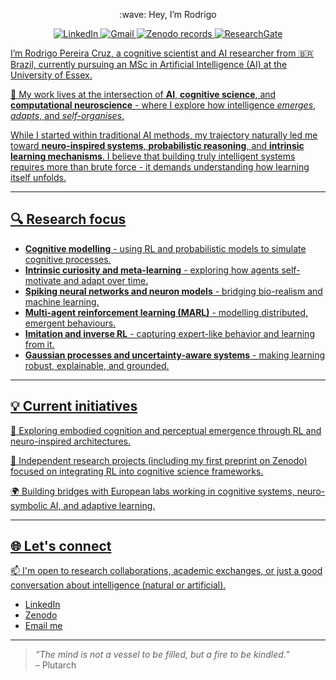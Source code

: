 <p align="center">
:wave: Hey, I’m Rodrigo 
<br>

<div id="links" align="center">
  <a href="https://www.linkedin.com/in/rpereiracruz/"><img src="https://img.shields.io/badge/LinkedIn-blue?style=for-the-badge&logo=linkedin&logoColor=white" alt="LinkedIn"/>
  <a href="mailto:r.perecruz@gmail.com"><img src="https://img.shields.io/badge/Gmail-red?style=for-the-badge&logo=gmail&logoColor=white" alt="Gmail"/>
  <a href="Pereira Cruz, Rodrigo"><img src="https://img.shields.io/badge/Zenodo-blue" alt="Zenodo records"/>
  <a href="https://www.researchgate.net/profile/Rodrigo-Pereira-Cruz?ev=hdr_xprf"><img src="https://img.shields.io/badge/ResearchGate-white" alt="ResearchGate"/>
</div>

I’m Rodrigo Pereira Cruz, a cognitive scientist and AI researcher from 🇧🇷 Brazil, currently pursuing an MSc in Artificial Intelligence (AI) at the University of Essex.

🧠 My work lives at the intersection of **AI**, **cognitive science**, and **computational neuroscience** - where I explore how intelligence *emerges*, *adapts*, and *self-organises*.

While I started within traditional AI methods, my trajectory naturally led me toward **neuro-inspired systems**, **probabilistic reasoning**, and **intrinsic learning mechanisms**. I believe that building truly intelligent systems requires more than brute force - it demands understanding how learning itself unfolds.

---

## 🔍 Research focus

- **Cognitive modelling** - using RL and probabilistic models to simulate cognitive processes.
- **Intrinsic curiosity and meta-learning** - exploring how agents self-motivate and adapt over time.
- **Spiking neural networks and neuron models** - bridging bio-realism and machine learning.
- **Multi-agent reinforcement learning (MARL)** - modelling distributed, emergent behaviours.
- **Imitation and inverse RL** - capturing expert-like behavior and learning from it.
- **Gaussian processes and uncertainty-aware systems** - making learning robust, explainable, and grounded.

---

## 💡 Current initiatives

🧬 Exploring embodied cognition and perceptual emergence through RL and neuro-inspired architectures.

🧠 Independent research projects (including my first preprint on Zenodo) focused on integrating RL into cognitive science frameworks.

🌍 Building bridges with European labs working in cognitive systems, neuro-symbolic AI, and adaptive learning.

---

## 🌐 Let's connect

📫 I'm open to research collaborations, academic exchanges, or just a good conversation about intelligence (natural or artificial).

- [LinkedIn](https://www.linkedin.com/in/rodrigo-pereira-cruz)
- [Zenodo](https://zenodo.org/records/[YOUR_RECORD_ID])  
- [Email me](mailto:r.perecruz@gmail.com)

---

> *“The mind is not a vessel to be filled, but a fire to be kindled.”*  
> – Plutarch
